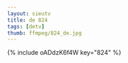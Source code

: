 ```yaml
--- 
layout: sieutv
title: de 824
tags: [detv]
thumb: ffmpeg/824_de.jpg
---
```

{% include oADdzK6f4W key="824" %} 
